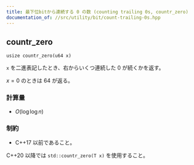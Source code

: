 ```yaml
---
title: 最下位bitから連続する 0 の数 (counting trailing 0s, countr_zero)
documentation_of: //src/utility/bit/count-trailing-0s.hpp
---
```


## countr_zero
```
usize countr_zero(u64 x)
```

`x` を二進表記したとき、右からいくつ連続した 0 が続くかを返す。

$x = 0$ のときは $64$ が返る。

### 計算量
- $O(\log \log n)$

### 制約
- C++17 以前であること。

C++20 以降では `std::countr_zero(T x)` を使用すること。
